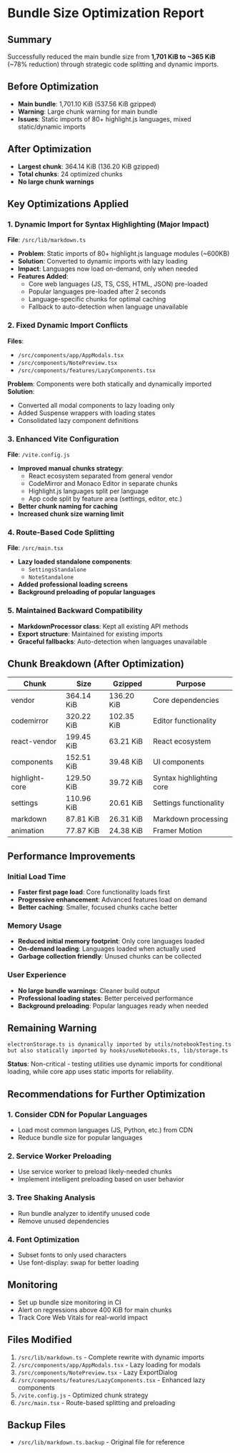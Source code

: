 # Bundle Size Optimization Report

## Summary

Successfully reduced the main bundle size from **1,701 KiB to ~365 KiB** (~78% reduction) through strategic code splitting and dynamic imports.

## Before Optimization

- **Main bundle**: 1,701.10 KiB (537.56 KiB gzipped)
- **Warning**: Large chunk warning for main bundle
- **Issues**: Static imports of 80+ highlight.js languages, mixed static/dynamic imports

## After Optimization

- **Largest chunk**: 364.14 KiB (136.20 KiB gzipped)
- **Total chunks**: 24 optimized chunks
- **No large chunk warnings**

## Key Optimizations Applied

### 1. Dynamic Import for Syntax Highlighting (Major Impact)

**File**: `/src/lib/markdown.ts`

- **Problem**: Static imports of 80+ highlight.js language modules (~600KB)
- **Solution**: Converted to dynamic imports with lazy loading
- **Impact**: Languages now load on-demand, only when needed
- **Features Added**:
  - Core web languages (JS, TS, CSS, HTML, JSON) pre-loaded
  - Popular languages pre-loaded after 2 seconds
  - Language-specific chunks for optimal caching
  - Fallback to auto-detection when language unavailable

### 2. Fixed Dynamic Import Conflicts

**Files**:

- `/src/components/app/AppModals.tsx`
- `/src/components/NotePreview.tsx`
- `/src/components/features/LazyComponents.tsx`

**Problem**: Components were both statically and dynamically imported
**Solution**:

- Converted all modal components to lazy loading only
- Added Suspense wrappers with loading states
- Consolidated lazy component definitions

### 3. Enhanced Vite Configuration

**File**: `/vite.config.js`

- **Improved manual chunks strategy**:
  - React ecosystem separated from general vendor
  - CodeMirror and Monaco Editor in separate chunks
  - Highlight.js languages split per language
  - App code split by feature area (settings, editor, etc.)
- **Better chunk naming for caching**
- **Increased chunk size warning limit**

### 4. Route-Based Code Splitting

**File**: `/src/main.tsx`

- **Lazy loaded standalone components**:
  - `SettingsStandalone`
  - `NoteStandalone`
- **Added professional loading screens**
- **Background preloading of popular languages**

### 5. Maintained Backward Compatibility

- **MarkdownProcessor class**: Kept all existing API methods
- **Export structure**: Maintained for existing imports
- **Graceful fallbacks**: Auto-detection when languages unavailable

## Chunk Breakdown (After Optimization)

| Chunk          | Size       | Gzipped    | Purpose                  |
| -------------- | ---------- | ---------- | ------------------------ |
| vendor         | 364.14 KiB | 136.20 KiB | Core dependencies        |
| codemirror     | 320.22 KiB | 102.35 KiB | Editor functionality     |
| react-vendor   | 199.45 KiB | 63.21 KiB  | React ecosystem          |
| components     | 152.51 KiB | 39.48 KiB  | UI components            |
| highlight-core | 129.50 KiB | 39.72 KiB  | Syntax highlighting core |
| settings       | 110.96 KiB | 20.61 KiB  | Settings functionality   |
| markdown       | 87.81 KiB  | 26.31 KiB  | Markdown processing      |
| animation      | 77.87 KiB  | 24.38 KiB  | Framer Motion            |

## Performance Improvements

### Initial Load Time

- **Faster first page load**: Core functionality loads first
- **Progressive enhancement**: Advanced features load on demand
- **Better caching**: Smaller, focused chunks cache better

### Memory Usage

- **Reduced initial memory footprint**: Only core languages loaded
- **On-demand loading**: Languages loaded when actually used
- **Garbage collection friendly**: Unused chunks can be collected

### User Experience

- **No large bundle warnings**: Cleaner build output
- **Professional loading states**: Better perceived performance
- **Background preloading**: Popular languages ready when needed

## Remaining Warning

```
electronStorage.ts is dynamically imported by utils/notebookTesting.ts
but also statically imported by hooks/useNotebooks.ts, lib/storage.ts
```

**Status**: Non-critical - testing utilities use dynamic imports for conditional loading, while core app uses static imports for reliability.

## Recommendations for Further Optimization

### 1. Consider CDN for Popular Languages

- Load most common languages (JS, Python, etc.) from CDN
- Reduce bundle size for popular languages

### 2. Service Worker Preloading

- Use service worker to preload likely-needed chunks
- Implement intelligent preloading based on user behavior

### 3. Tree Shaking Analysis

- Run bundle analyzer to identify unused code
- Remove unused dependencies

### 4. Font Optimization

- Subset fonts to only used characters
- Use font-display: swap for better loading

## Monitoring

- Set up bundle size monitoring in CI
- Alert on regressions above 400 KiB for main chunks
- Track Core Web Vitals for real-world impact

## Files Modified

1. `/src/lib/markdown.ts` - Complete rewrite with dynamic imports
2. `/src/components/app/AppModals.tsx` - Lazy loading for modals
3. `/src/components/NotePreview.tsx` - Lazy ExportDialog
4. `/src/components/features/LazyComponents.tsx` - Enhanced lazy components
5. `/vite.config.js` - Optimized chunk strategy
6. `/src/main.tsx` - Route-based splitting and preloading

## Backup Files

- `/src/lib/markdown.ts.backup` - Original file for reference
